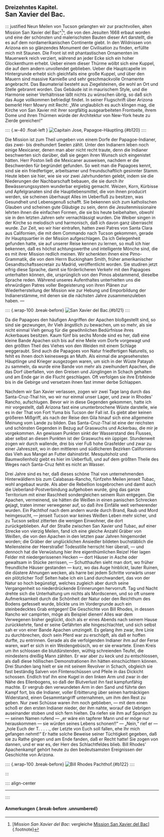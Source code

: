 ## <small>Dreizehntes Kapitel.</small><br />San Xavier del Bac.

::: justified
Neun Meilen von Tucson gelangten wir zur prachtvollen, alten Mission San Xavier
del Bac^[^1300]^, die von den Jesuiten 1668 erbaut worden und eine der schönsten und
malerischsten Bauten dieser Art darstellt, die es auf dem nordamerikanischen
Continente giebt. In den Wildnissen von Arizona ein so glänzendes Monument der
Civilisation zu finden, erfüllte mich mit Staunen. Die Front ist mit
phantastischen Ornamenten im Mauerwerk reich verziert, während an jeder Ecke
sich ein hoher Glockenthurm erhebt. Ueber einem dieser Thürme wölbt sich eine
Kuppel, die auf dem andern unvollendet geblieben. Ueber die Hauptcapelle im
Hintergrunde erhebt sich gleichfalls eine große Kuppel, und über den Mauern sind
massive Karnieße und sehr geschmackvolle Ornamente angebracht. Das Baumaterial
besteht aus Ziegelsteinen, die wohl an Ort und Stelle gebrannt worden. Das
Gebäude ist in maurischem Style, und die Harmonie seiner Verhältnisse läßt
nichts zu wünschen übrig, so daß sich das Auge vollkommen befriedigt findet. In
seiner Flugschrift über Arizona bemerkt Herr Mowry mit Recht: „Wie unglaublich
es auch klingen mag, die Kirche von San Xavier mit ihrer sorgfältig
ausgearbeiteten Frontseite, ihrem Dome und ihren Thürmen würde der Architektur
von New-York heute zu Zierde gereichen!“

:::: {.w-40 .float-left }
![Capitain Jose, Papagoe-Häuptling.](Abenteuer_im_Apachenlande_0120.jpg "Capitain Jose, Papagoe-Häuptling."){#b120}
::::

Die Mission ist zum Theil umgeben von einem Dorfe der Papagoe-Indianer, das
zwei- bis dreihundert Seelen zählt. Unter den Indianern leben noch einige
Mexicaner, denen man aber nicht recht traute, denn die Indianer beschwerten sich
darüber, daß sie gegen ihren Wunsch sich eingenistet hätten. Herr Poston ließ
die Mexicaner ausweisen, nachdem er die Beschwerden für begründet gefunden. So
weit man die Papagoes kennt, sind sie ein friedfertiger, arbeitsamer und
freundschaftlich gesinnter Stamm. Heute leben sie hier, wie sie vor zwei
Jahrhunderten gelebt, indem sie die Niederungen der Nachbarschaft bebauen, die
sie durch ihr Bewässerungssystem wunderbar ergiebig gemacht. Weizen, Korn,
Kürbisse und Apfelgranaten sind die Hauptlebensmittel, die von ihnen producirt
werden, sie scheinen überhaupt Alles im Ueberfluß zu besitzen, was Gesundheit
und Lebensgenuß schafft. Sie bekennen sich zum katholischen Glauben und scheinen
gute Gläubige zu sein, denn die Jesuitenmissionaire lehrten ihnen die einfachen
Formen, die sie bis heute beibehalten, obwohl sie in den letzten Jahren sehr
vernachlässigt wurden. Die Weiber singen in der Kirche so melodisch und
harmonisch, daß ich davon ganz überrascht wurde. Zur Zeit, wo wir hier
eintrafen, hatten zwei Patres von Santa Clara aus Californien, die mit dem
Commando nach Tucson gekommen, gerade ihr Hauptquartier in der Mission
aufgeschlagen. Da ich Gelegenheit gefunden hatte, sie auf unserer Reise kennen
zu lernen, so muß ich hier bekennen, daß es höchst achtungswerthe und
intelligente Mönche sind, die es mit ihrer Mission redlich meinen. Wir schenkten
ihnen eine Pimo-Grammatik, die von dem Herrn Buckingham Smith, früher
amerikanischer Gesandtschaftssecretair zu Madrid, veröffentlicht worden. Sie
studiren jetzt eifrig diese Sprache, damit sie förderlicheren Verkehr mit den
Papagoes unterhalten können, die, ursprünglich von den Pimos abstammend,
dieselbe Sprache reden. Während unseres Aufenthaltes unterhielten uns die
ehrwürdigen Patres voller Begeisterung von ihren Plänen zur Wiederherstellung
der Mission wie zur Hebung und Emporbildung der Indianerstämme, mit denen sie
die nächsten Jahre zusammenzuleben haben. —

:::: {.wrap-100 .break-before}
![San Xavier del Bac.](Abenteuer_im_Apachenlande_0121.jpg "San Xavier del Bac."){#b121}
::::

Da die Papagoes den häufigen Angriffen der Apachen bloßgestellt sind, so sind
sie gezwungen, ihr Vieh ängstlich zu bewachen, um so mehr, als sie nicht einmal
Vieh genug für die gewöhnlichen Bedürfnisse ihres Ackerbaues besitzen. Kaum fünf
bis sechs Monde sind es her, daß eine kleine Bande Apachen sich bis auf eine
Meile vom Dorfe vorgewagt und den größten Theil des Viehes von den Weiden mit
einem Schlage weggeraubt. Sind auch die Papagoes von Natur friedfertigen
Naturells, so fehlt es ihnen doch keineswegs an Muth. Als einmal die
angesehensten Häuptlinge und Krieger ausgezogen waren, um sich in der Wüste
Patayah zu sammeln, da wurde eine Bande von mehr als zweihundert Apachen, die
das Dorf überfallen, von den Greisen und Jünglingen in Schach gehalten und am
Ende gar in die Flucht geschlagen. Oft verfolgen sie ihre Erbfeinde bis in die
Gebirge und versetzen ihnen fast immer derbe Schlappen.

Nachdem wir San Xavier verlassen, zogen wir zwei Tage lang durch das
Santa-Cruz-Thal hin, wo wir nur einmal unser Lager, und zwar in Rhodes' Rancho,
aufschlugen. Bevor wir in diese Gegenden gekommen, hatte ich mir vorgestellt,
daß Arizona fast eine ununterbrochene Wüste darstelle, wie es in der That von
Fort Yuma bis Tucson der Fall ist. Es giebt aber keinen größeren Mißgriff, als
nach der Reise den Gila hinauf sich eine allgemeine Meinung vom Lande zu bilden.
Das Santa-Cruz-Thal ist eine der reichsten und schönsten Gegenden in Bezug auf
Graswuchs und Ackerbau, die mir je vorgekommen. An gewissen Punkten sinkt der
Wasserstand des Flusses, aber selbst an diesen Punkten ist der Graswuchs ein
üppiger. Stundenweit zogen wir durch wallende, drei bis vier Fuß hohe Grasfelder
und zwar zu einer Jahreszeit, wo in den mittleren und südlicheren Bezirken
Californiens das Vieh aus Mangel an Futter dahinstirbt. Mesquitoholz und
Baumwollenholz giebt es hier im Ueberfluß, und auf dem größten Theile des Weges
nach Santa-Cruz fehlt es nicht an Wasser.

Drei Jahre sind es her, daß dieses schöne Thal von unternehmenden Hinterwäldlern
bis zum Calabasas-Rancho, fünfzehn Meilen jenseit Tubac, wohl angebaut wurde.
Als aber die Rebellion losgebrochen und damit auch die Ueberland-Postverbindung
aufgehoben wurde, ging das ganze Territorium mit einer Raschheit sondergleichen
seinem Ruin entgegen. Die Apachen, vermeinend, sie hätten die Weißen in einen
panischen Schrecken gejagt, traten immer verwegener auf, so daß ihre Einfälle
weit verheerender wurden. Ein Pachthof nach dem andern wurde durch Brand, Raub
und Mord heimgesucht, — jenseit Tucson war keines Weißen Leben mehr sicher, und
zu Tucson selbst zitterten die wenigen Einwohner, die dort zurückgeblieben. Auf
der Straße zwischen San Xavier und Tubac, auf einer Strecke von vierzig Meilen,
fand ich eine gleiche Anzahl Gräber von Weißen, die von den Apachen in den
letzten paar Jahren hingemordet worden; die Gräber der unglücklichen Ansiedler
bildeten buchstäblich die Meilensteine der Heerstraße! Todesstille herrscht hier
überall, — und dennoch hat die Verwüstung hier ihre eigenthümlichen Reize! Hier
lagen Felder mit niedergerissenen Hecken — dort Häuser in Asche oder gewaltsam
in Stücke zerrissen, — Schutthaufen sieht man dort, wo früher freundliche Häuser
gestanden — kurz, wo das Auge hinblickt, lauter Ruinen, die düstere Ahnungen
wecken, als harre bei jedem Schritte vorwärts unser ein plötzlicher Tod! Selten
habe ich ein Land durchwandert, das von der Natur so hoch begünstigt, welches
zugleich aber durch seine Vergangenheit so niederdrückende Erinnerungen
hervorruft. Tag und Nacht drehte sich die Unterhaltung um nichts als Mordscenen,
und so oft unsere Aufmerksamkeit durch die Schönheit der Natur oder den
Reichthum des Bodens gefesselt wurde, blickte uns im Vordergrunde auch ein
steinbedecktes Grab entgegen! Die Geschichte von Bill Rhodes, in dessen Rancho
wir campirten, möge als Beispiel dienen! Alles war dem Verwegenen bisher
geglückt, doch als er eines Abends nach seinem Hause zurückkehrte, fand er seine
Gefährten alle hingeschlachtet, und sich selbst sah er von einer Bande Apachen
umzingelt. Es gelang ihm zwar, ihre Linie zu durchbrechen, doch sein Pferd war
zu erschöpft, als daß er hoffen durfte, zu entrinnen. Gerade als die
verfolgenden Indianer ihm auf der Ferse waren, warf er sich in ein
Weidengebüsch, wo er sie erwartete. Einen Kreis um ihn schlossen die
blutdürstenden, wüthig schreienden Teufel, die mindestens dreißig Mann zählten.
Er war aber zu keck und zu entschlossen, als daß diese höllischen
Demonstrationen ihn hätten einschüchtern können. Drei Stunden lang hielt er sie
mit seinem Revolver in Schach, obgleich sie fast beständig Salven von
Flintenschüssen und Pfeile in das Dickicht schossen. Endlich traf ihn eine Kugel
in den linken Arm und zwar in der Nähe des Ellenbogens, so daß der Blutverlust
ihn fast kampfunfähig machte. Er vergrub den verwundeten Arm in den Sand und
führte den Kampf fort, bis die Indianer, voller Erbitterung über seinen
hartnäckigen Widerstand, einen Gesammtangriff unternahmen, um ihm den Rest zu
geben. Nur zwei Schüsse waren ihm noch geblieben, — mit dem einen schoß er den
ersten Indianer nieder, der ihm nahte, worauf die Uebrigen auseinander stoben
und sich fern hielten. Da riefen sie ihm auf Spanisch zu — seinen Namen rufend —
„er wäre ein tapferer Mann und er möge nur herauskommen — sie würden seines
Lebens schonen!!“ — „Nein,“ rief er — „hole Euch der T. . . . ., der Letzte von
Euch soll fallen, ehe Ihr mich gefangen nehmt!“ Er hatte solche Beweise seiner
Tüchtigkeit gegeben, daß sie zu Rathe gingen und am Ende fanden, daß er Recht
hatte! Sie zogen von dannen, und er war es, der Herr des Schlachtfeldes blieb.
Bill Rhodes' Apachenkampf gehört heute zu den bedeutsamsten Ereignissen der
Geschichte von Arizona.

:::: {.wrap-100 .break-before}
![Bill Rhodes Pachthof.](Abenteuer_im_Apachenlande_0122.jpg "Bill Rhodes Pachthof."){#b122}
::::

:::

:::: align-center
****
::::

#### **Anmerkungen** {.break-before .unnumbered}

[^1300]: [*Mission San Xavier del Bac*: vergleiche [Mission San Xavier del Bac](https://de.wikipedia.org/wiki/Mission_San_Xavier_del_Bac)]{.footnote}
